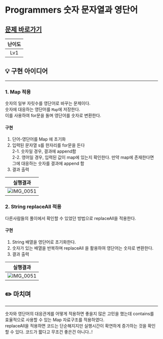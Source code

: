 # Programmers 숫자 문자열과 영단어
## [문제 바로가기](https://programmers.co.kr/learn/courses/30/lessons/81301)
|                              난이도                       |
| :------------------------------------------------------------------------------: |
| Lv1 |

## 💡 구현 아이디어
---
### 1. Map 적용
숫자의 일부 자릿수를 영단어로 바꾸는 문제이다. <br/>
숫자에 대응하는 영단어를 `Map`에 저장한다. <br/>
이를 사용하여 for문을 돌며 영단어를 숫자로 변환한다.

#### 구현
1. 단어-영단어를 Map 에 초기화
2. 입력된 문자열 s를 한자리를 for문을 돈다 <br/>
2-1. 숫자일 경우, 결과에 append함 <br/>
2-2. 영어일 경우, 입력된 값이 map에 있는지 확인한다. 만약 map에 존재한다면 그에 대응하는 숫자를 결과에 append 함 <br/>
3. 결과 출력

|                              실행결과                       |
| :------------------------------------------------------------------------------: |
| ![IMG_0051](https://user-images.githubusercontent.com/8343301/158607983-90588787-b286-4689-8ba4-10fe7125a7ec.png) |


### 2. String replaceAll 적용
다른사람들의 풀이에서 확인할 수 있었던 방법으로 replaceAll을 적용한다.

#### 구현
1. String 배열을 영단어로 초기화한다.
2. 숫자가 있는 배열을 반복하며 replaceAll 을 활용하여 영단어는 숫자로 변환한다.
3. 결과 출력

|                              실행결과                       |
| :------------------------------------------------------------------------------: |
| ![IMG_0051](https://user-images.githubusercontent.com/8343301/158608570-802054a3-7926-412a-a661-bdc19b3163ae.png) |


## ✏️ 마치며
---
숫자와 영단어의 대응관게를 어떻게 적용하면 좋을지 많은 고민을 했는데 contains를 효율적으로 사용할 수 있는 Map 자료구조를 적용하였다. <br/>
replaceAll을 적용하면 코드는 단순해지지만 실행시간이 확연하게 증가하는 것을 확인할 수 있다. 코드가 짧다고 무조건 좋은건 아니다..!
